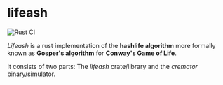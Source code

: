 # lifeash

![Rust CI](https://github.com/LU15W1R7H/lifeash/workflows/Rust/badge.svg)

*Lifeash* is a rust implementation of the **hashlife algorithm** more formally known as **Gosper's algorithm**
for **Conway's Game of Life**.

It consists of two parts: The *lifeash* crate/library and the *cremator* binary/simulator.
